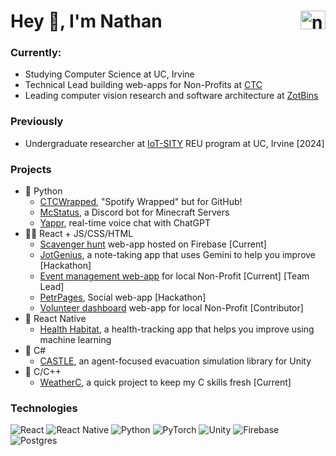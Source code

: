 # Hey 👋, I'm Nathan <a href="https://www.linkedin.com/in/nathanpietrantonio" target="blank"><img align="right" src="https://raw.githubusercontent.com/rahuldkjain/github-profile-readme-generator/master/src/images/icons/Social/linked-in-alt.svg" alt="nathan pietrantonio" height="30" width="40" /></a> 

### Currently:
- Studying Computer Science at UC, Irvine
- Technical Lead building web-apps for Non-Profits at [CTC](https://ctc-uci.com/)
- Leading computer vision research and software architecture at [ZotBins](https://zotbins.org/)
### Previously
- Undergraduate researcher at [IoT-SITY](https://sites.uci.edu/iotsity/about-iotsity/) REU program at UC, Irvine [2024]


### Projects
- 🐍 Python
  - [CTCWrapped](https://github.com/theNatePi/CTCWrapped), "Spotify Wrapped" but for GitHub!
  - [McStatus](https://github.com/theNatePi/McStatusDiscordBot), a Discord bot for Minecraft Servers
  - [Yappr](https://github.com/theNatePi/Yappr), real-time voice chat with ChatGPT
- 🧑‍💻 React + JS/CSS/HTML
  - [Scavenger hunt](https://github.com/theNatePi/scavenger-hunt) web-app hosted on Firebase [Current]
  - [JotGenius](https://github.com/theNatePi/JotGenius), a note-taking app that uses Gemini to help you improve [Hackathon]
  - [Event management web-app](https://github.com/ctc-uci/lpa) for local Non-Profit [Current] [Team Lead]
  - [PetrPages](https://github.com/theNatePi/PetrPages), Social web-app [Hackathon]
  - [Volunteer dashboard](https://github.com/ctc-uci/stand-up-to-trash-frontend) web-app for local Non-Profit [Contributor]
- 📱 React Native
  - [Health Habitat](https://github.com/rebeccaahn/health-habitat), a health-tracking app that helps you improve using machine learning
- 🧪 C#
  - [CASTLE](https://github.com/theNatePi/IoTSITYNavAgent), an agent-focused evacuation simulation library for Unity
- 🔧 C/C++
  - [WeatherC](https://github.com/theNatePi/WeatherC), a quick project to keep my C skills fresh [Current]


### Technologies
![React](https://img.shields.io/badge/react-%2320232a.svg?style=for-the-badge&logo=react&logoColor=%2361DAFB)
![React Native](https://img.shields.io/badge/react_native-%2320232a.svg?style=for-the-badge&logo=react&logoColor=%2361DAFB)
![Python](https://img.shields.io/badge/python-3670A0?style=for-the-badge&logo=python&logoColor=ffdd54)
![PyTorch](https://img.shields.io/badge/PyTorch-%23EE4C2C.svg?style=for-the-badge&logo=PyTorch&logoColor=white)
![Unity](https://img.shields.io/badge/unity-%23000000.svg?style=for-the-badge&logo=unity&logoColor=white)
![Firebase](https://img.shields.io/badge/firebase-a08021?style=for-the-badge&logo=firebase&logoColor=ffcd34)
![Postgres](https://img.shields.io/badge/postgres-%23316192.svg?style=for-the-badge&logo=postgresql&logoColor=white)
